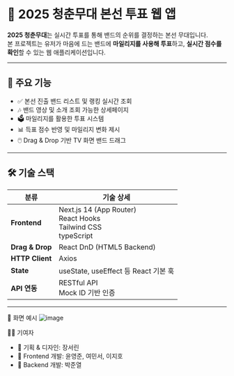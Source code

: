 # 🎤 2025 청춘무대 본선 투표 웹 앱

**2025 청춘무대**는 실시간 투표를 통해 밴드의 순위를 결정하는 본선 무대입니다.  
본 프로젝트는 유저가 마음에 드는 밴드에 **마일리지를 사용해 투표**하고, **실시간 점수를 확인**할 수 있는 웹 애플리케이션입니다.

---

## 🚀 주요 기능

- ✅ 본선 진출 밴드 리스트 및 랭킹 실시간 조회
- 🎶 밴드 영상 및 소개 조회 가능한 상세페이지
- 🗳️ 마일리지를 활용한 투표 시스템  
- 📊 득표 점수 반영 및 마일리지 변화 제시  
- 🖱️ Drag & Drop 기반 TV 화면 밴드 드래그  
---

## 🛠️ 기술 스택

| 분류       | 기술 상세 |
|------------|-----------|
| **Frontend** | Next.js 14 (App Router)<br>React Hooks<br>Tailwind CSS<br>typeScript|
| **Drag & Drop** | React DnD (HTML5 Backend) |
| **HTTP Client** | Axios |
| **State** | useState, useEffect 등 React 기본 훅 |
| **API 연동** | RESTful API<br>Mock ID 기반 인증 |

---


📸 화면 예시
![image](https://github.com/user-attachments/assets/f165b497-470c-4115-b111-2c7ba3d7b042)



👨‍💻 기여자
- 🎼 기획 & 디자인: 장서린
- 🎨 Frontend 개발: 윤영준, 여민서, 이지호
- 🎨 Backend 개발: 박준열



